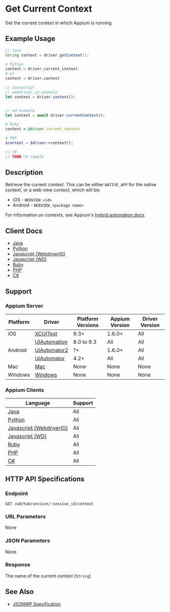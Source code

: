 # Get Current Context

Get the current context in which Appium is running
## Example Usage

```java
// Java
String context = driver.getContext();

```

```python
# Python
context = driver.current_context
# or
context = driver.context

```

```javascript
// Javascript
// webdriver.io example
let context = driver.context();


// wd example
let context = await driver.currentContext();

```

```ruby
# Ruby
context = @driver.current_context

```

```php
# PHP
$context = $driver->context();

```

```csharp
// C#
// TODO C# sample

```


## Description

Retrieve the current context. This can be either `NATIVE_APP` for the native context, or a web view context, which will be:

  * iOS - `WEBVIEW_<id>`
  * Android - `WEBVIEW_<package name>`


For information on contexts, see Appium's [hybrid automation docs](/docs/en/writing-running-appium/web/hybrid.md).


## Client Docs

 * [Java](http://appium.github.io/java-client/io/appium/java_client/AppiumDriver.html#getContext--) 
 * [Python](https://github.com/appium/python-client/blob/master/README.md#switching-between-native-and-webview) 
 * [Javascript (WebdriverIO)](http://webdriver.io/api/mobile/context.html) 
 * [Javascript (WD)](https://github.com/admc/wd/blob/master/doc/api.md) 
 * [Ruby](https://github.com/appium/ruby_lib) 
 * [PHP](https://github.com/appium/php-client/) 
 * [C#](https://github.com/appium/appium-dotnet-driver/) 

## Support

### Appium Server

|Platform|Driver|Platform Versions|Appium Version|Driver Version|
|--------|----------------|------|--------------|--------------|
| iOS | [XCUITest](/docs/en/drivers/ios-xcuitest.md) | 9.3+ | 1.6.0+ | All |
|  | [UIAutomation](/docs/en/drivers/ios-uiautomation.md) | 8.0 to 9.3 | All | All |
| Android | [UiAutomator2](/docs/en/drivers/android-uiautomator2.md) | ?+ | 1.6.0+ | All |
|  | [UiAutomator](/docs/en/drivers/android-uiautomator.md) | 4.2+ | All | All |
| Mac | [Mac](/docs/en/drivers/mac.md) | None | None | None |
| Windows | [Windows](/docs/en/drivers/windows.md) | None | None | None |

### Appium Clients

|Language|Support|
|--------|-------|
|[Java](https://github.com/appium/java-client/releases/latest)| All |
|[Python](https://github.com/appium/python-client/releases/latest)| All |
|[Javascript (WebdriverIO)](http://webdriver.io/index.html)| All |
|[Javascript (WD)](https://github.com/admc/wd/releases/latest)| All |
|[Ruby](https://github.com/appium/ruby_lib/releases/latest)| All |
|[PHP](https://github.com/appium/php-client/releases/latest)| All |
|[C#](https://github.com/appium/appium-dotnet-driver/releases/latest)| All |

## HTTP API Specifications

### Endpoint

`GET /wd/hub/session/:session_id/context`

### URL Parameters

None

### JSON Parameters

None

### Response

The name of the current context (`String`)

## See Also

* [JSONWP Specification](https://github.com/SeleniumHQ/mobile-spec/blob/master/spec-draft.md#webviews-and-other-contexts)
